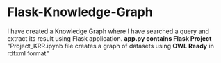 # Flask-Knowledge-Graph
I have created a Knowledge Graph where I have searched a query and extract its result using Flask application.
**app.py contains Flask Project**
"Project_KRR.ipynb file creates a graph of datasets using **OWL Ready** in rdfxml format"
